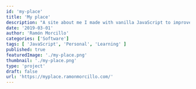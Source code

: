 ```yaml
---
id: 'my-place'
title: 'My place'
description: "A site about me I made with vanilla JavaScript to improve my skills."
date: '2019-03-01'
author: 'Ramón Morcillo'
categories: ['Software']
tags: [ 'JavaScript', 'Personal', 'Learning' ]
published: true
featuredImage: './my-place.png'
thumbnail: './my-place.png'
type: 'project'
draft: false
url: 'https://myplace.ramonmorcillo.com/'
---
```

